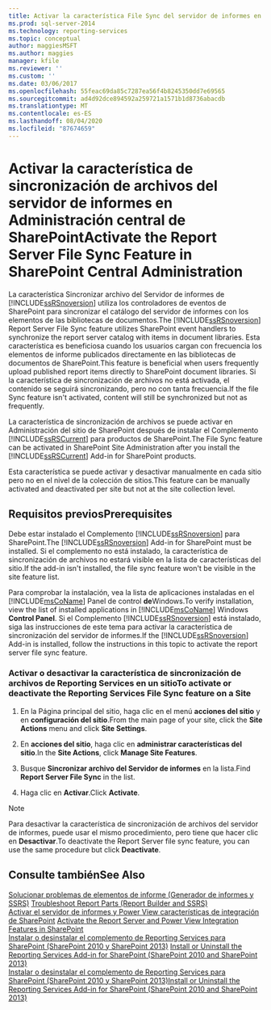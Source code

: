 ```yaml
---
title: Activar la característica File Sync del servidor de informes en administración central de SharePoint | Microsoft Docs
ms.prod: sql-server-2014
ms.technology: reporting-services
ms.topic: conceptual
author: maggiesMSFT
ms.author: maggies
manager: kfile
ms.reviewer: ''
ms.custom: ''
ms.date: 03/06/2017
ms.openlocfilehash: 55feac69da85c7287ea56f4b8245350dd7e69565
ms.sourcegitcommit: ad4d92dce894592a259721a1571b1d8736abacdb
ms.translationtype: MT
ms.contentlocale: es-ES
ms.lasthandoff: 08/04/2020
ms.locfileid: "87674659"
---
```

# <a name="activate-the-report-server-file-sync-feature-in-sharepoint-central-administration"></a><span data-ttu-id="1fb04-102">Activar la característica de sincronización de archivos del servidor de informes en Administración central de SharePoint</span><span class="sxs-lookup"><span data-stu-id="1fb04-102">Activate the Report Server File Sync Feature in SharePoint Central Administration</span></span>

<span data-ttu-id="1fb04-103">La característica Sincronizar archivo del Servidor de informes de [!INCLUDE[ssRSnoversion](../includes/ssrsnoversion-md.md)] utiliza los controladores de eventos de SharePoint para sincronizar el catálogo del servidor de informes con los elementos de las bibliotecas de documentos.</span><span class="sxs-lookup"><span data-stu-id="1fb04-103">The [!INCLUDE[ssRSnoversion](../includes/ssrsnoversion-md.md)] Report Server File Sync feature utilizes SharePoint event handlers to synchronize the report server catalog with items in document libraries.</span></span> <span data-ttu-id="1fb04-104">Esta característica es beneficiosa cuando los usuarios cargan con frecuencia los elementos de informe publicados directamente en las bibliotecas de documentos de SharePoint.</span><span class="sxs-lookup"><span data-stu-id="1fb04-104">This feature is beneficial when users frequently upload published report items directly to SharePoint document libraries.</span></span> <span data-ttu-id="1fb04-105">Si la característica de sincronización de archivos no está activada, el contenido se seguirá sincronizando, pero no con tanta frecuencia.</span><span class="sxs-lookup"><span data-stu-id="1fb04-105">If the file Sync feature isn't activated, content will still be synchronized but not as frequently.</span></span>  
  
<span data-ttu-id="1fb04-106">La característica de sincronización de archivos se puede activar en Administración del sitio de SharePoint después de instalar el Complemento [!INCLUDE[ssRSCurrent](../includes/ssrscurrent-md.md)] para productos de SharePoint.</span><span class="sxs-lookup"><span data-stu-id="1fb04-106">The File Sync feature can be activated in SharePoint Site Administration after you install the [!INCLUDE[ssRSCurrent](../includes/ssrscurrent-md.md)] Add-in for SharePoint products.</span></span>  
  
<span data-ttu-id="1fb04-107">Esta característica se puede activar y desactivar manualmente en cada sitio pero no en el nivel de la colección de sitios.</span><span class="sxs-lookup"><span data-stu-id="1fb04-107">This feature can be manually activated and deactivated per site but not at the site collection level.</span></span>  
  
## <a name="prerequisites"></a><span data-ttu-id="1fb04-108">Requisitos previos</span><span class="sxs-lookup"><span data-stu-id="1fb04-108">Prerequisites</span></span>  
 <span data-ttu-id="1fb04-109">Debe estar instalado el Complemento [!INCLUDE[ssRSnoversion](../includes/ssrsnoversion-md.md)] para SharePoint.</span><span class="sxs-lookup"><span data-stu-id="1fb04-109">The [!INCLUDE[ssRSnoversion](../includes/ssrsnoversion-md.md)] Add-in for SharePoint must be installed.</span></span> <span data-ttu-id="1fb04-110">Si el complemento no está instalado, la característica de sincronización de archivos no estará visible en la lista de características del sitio.</span><span class="sxs-lookup"><span data-stu-id="1fb04-110">If the add-in isn't installed, the file sync feature won't be visible in the site feature list.</span></span>  
  
 <span data-ttu-id="1fb04-111">Para comprobar la instalación, vea la lista de aplicaciones instaladas en el [!INCLUDE[msCoName](../includes/msconame-md.md)] Panel de control **de**Windows.</span><span class="sxs-lookup"><span data-stu-id="1fb04-111">To verify installation, view the list of installed applications in [!INCLUDE[msCoName](../includes/msconame-md.md)] Windows **Control Panel**.</span></span> <span data-ttu-id="1fb04-112">Si el Complemento [!INCLUDE[ssRSnoversion](../includes/ssrsnoversion-md.md)] está instalado, siga las instrucciones de este tema para activar la característica de sincronización del servidor de informes.</span><span class="sxs-lookup"><span data-stu-id="1fb04-112">If the [!INCLUDE[ssRSnoversion](../includes/ssrsnoversion-md.md)] Add-in is installed, follow the instructions in this topic to activate the report server file sync feature.</span></span>  
  
### <a name="to-activate-or-deactivate-the-reporting-services-file-sync-feature-on-a-site"></a><span data-ttu-id="1fb04-113">Activar o desactivar la característica de sincronización de archivos de Reporting Services en un sitio</span><span class="sxs-lookup"><span data-stu-id="1fb04-113">To activate or deactivate the Reporting Services File Sync feature on a Site</span></span>  
  
1.  <span data-ttu-id="1fb04-114">En la Página principal del sitio, haga clic en el menú **acciones del sitio** y en **configuración del sitio**.</span><span class="sxs-lookup"><span data-stu-id="1fb04-114">From the main page of your site, click the **Site Actions** menu and click **Site Settings**.</span></span>  
  
2.  <span data-ttu-id="1fb04-115">En **acciones del sitio**, haga clic en **administrar características del sitio**.</span><span class="sxs-lookup"><span data-stu-id="1fb04-115">In the **Site Actions**, click **Manage Site Features**.</span></span>  
  
3.  <span data-ttu-id="1fb04-116">Busque **Sincronizar archivo del Servidor de informes** en la lista.</span><span class="sxs-lookup"><span data-stu-id="1fb04-116">Find **Report Server File Sync** in the list.</span></span>  
  
4.  <span data-ttu-id="1fb04-117">Haga clic en **Activar**.</span><span class="sxs-lookup"><span data-stu-id="1fb04-117">Click **Activate**.</span></span>  
  
> [!NOTE]  
>  <span data-ttu-id="1fb04-118">Para desactivar la característica de sincronización de archivos del servidor de informes, puede usar el mismo procedimiento, pero tiene que hacer clic en **Desactivar**.</span><span class="sxs-lookup"><span data-stu-id="1fb04-118">To deactivate the Report Server file sync feature, you can use the same procedure but click **Deactivate**.</span></span>  
  
## <a name="see-also"></a><span data-ttu-id="1fb04-119">Consulte también</span><span class="sxs-lookup"><span data-stu-id="1fb04-119">See Also</span></span>  
 <span data-ttu-id="1fb04-120">[Solucionar problemas de elementos de informe &#40;Generador de informes y SSRS&#41;](report-parts-report-builder-and-ssrs.md) </span><span class="sxs-lookup"><span data-stu-id="1fb04-120">[Troubleshoot Report Parts &#40;Report Builder and SSRS&#41;](report-parts-report-builder-and-ssrs.md) </span></span>  
 <span data-ttu-id="1fb04-121">[Activar el servidor de informes y Power View características de integración de SharePoint](activate-the-report-server-and-power-view-integration-features-in-sharepoint.md) </span><span class="sxs-lookup"><span data-stu-id="1fb04-121">[Activate the Report Server and Power View Integration Features in SharePoint](activate-the-report-server-and-power-view-integration-features-in-sharepoint.md) </span></span>  
 <span data-ttu-id="1fb04-122">[Instalar o desinstalar el complemento de Reporting Services para SharePoint &#40;SharePoint 2010 y SharePoint 2013&#41;](install-windows/install-or-uninstall-the-reporting-services-add-in-for-sharepoint.md) </span><span class="sxs-lookup"><span data-stu-id="1fb04-122">[Install or Uninstall the Reporting Services Add-in for SharePoint &#40;SharePoint 2010 and SharePoint 2013&#41;](install-windows/install-or-uninstall-the-reporting-services-add-in-for-sharepoint.md) </span></span>  
 [<span data-ttu-id="1fb04-123">Instalar o desinstalar el complemento de Reporting Services para SharePoint &#40;SharePoint 2010 y SharePoint 2013&#41;</span><span class="sxs-lookup"><span data-stu-id="1fb04-123">Install or Uninstall the Reporting Services Add-in for SharePoint &#40;SharePoint 2010 and SharePoint 2013&#41;</span></span>](install-windows/install-or-uninstall-the-reporting-services-add-in-for-sharepoint.md)  
  
  
